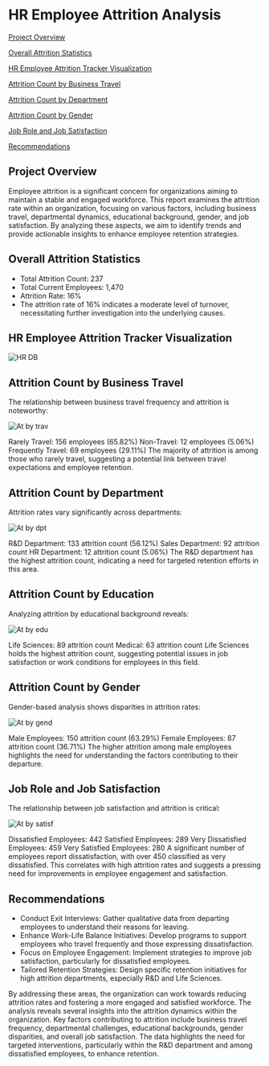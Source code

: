 
# HR Employee Attrition Analysis

[Project Overview](#project-overview)

[Overall Attrition Statistics](#overall-attrition-statistics)

[HR Employee Attrition Tracker Visualization](#hr-employee-attrition-tracker-visualization)

[Attrition Count by Business Travel](#attrition-count-by-business-travel)

[Attrition Count by Department](#attrition-count-by-department)

[Attrition Count by Gender](#attrition-count-by-gender)

[Job Role and Job Satisfaction](#job-role-and-job-satisfaction)

[Recommendations](#recommendations)


## Project Overview

Employee attrition is a significant concern for organizations aiming to maintain a stable and engaged workforce. 
This report examines the attrition rate within an organization, focusing on various factors, including business travel, departmental dynamics,
educational background, gender, and job satisfaction. By analyzing these aspects, we aim to identify trends and provide actionable insights to enhance employee retention strategies.

## Overall Attrition Statistics
-  Total Attrition Count: 237
-  Total Current Employees: 1,470
-  Attrition Rate: 16%
-  The attrition rate of 16% indicates a moderate level of turnover, necessitating further investigation into the underlying causes.

## HR Employee Attrition Tracker Visualization

![HR  DB](https://github.com/user-attachments/assets/5ec723c6-4b5b-4a38-b64c-b00ea8276528)


## Attrition Count by Business Travel
The relationship between business travel frequency and attrition is noteworthy:

![At  by trav](https://github.com/user-attachments/assets/0c5563ea-3255-488b-8cf1-cec3b2f0deee)


Rarely Travel: 156 employees (65.82%)
Non-Travel: 12 employees (5.06%)
Frequently Travel: 69 employees (29.11%)
The majority of attrition is among those who rarely travel, suggesting a potential link between travel expectations and employee retention.

## Attrition Count by Department
Attrition rates vary significantly across departments:

![At by dpt](https://github.com/user-attachments/assets/480d322a-c86d-47d9-9695-fa5a05f16413)


R&D Department: 133 attrition count (56.12%)
Sales Department: 92 attrition count
HR Department: 12 attrition count (5.06%)
The R&D department has the highest attrition count, indicating a need for targeted retention efforts in this area.

## Attrition Count by Education
Analyzing attrition by educational background reveals:

![At  by edu](https://github.com/user-attachments/assets/bc77ab98-9f8b-4f07-9fe0-985870060e9b)


Life Sciences: 89 attrition count
Medical: 63 attrition count
Life Sciences holds the highest attrition count, suggesting potential issues in job satisfaction or work conditions for employees in this field.

## Attrition Count by Gender
Gender-based analysis shows disparities in attrition rates:

![At by gend](https://github.com/user-attachments/assets/fa766463-a733-478c-bacb-a3d688c18209)


Male Employees: 150 attrition count (63.29%)
Female Employees: 87 attrition count (36.71%)
The higher attrition among male employees highlights the need for understanding the factors contributing to their departure.

## Job Role and Job Satisfaction
The relationship between job satisfaction and attrition is critical:

![At  by satisf](https://github.com/user-attachments/assets/2e73115f-7868-44be-aaf8-25ca308aad25)

Dissatisfied Employees: 442
Satisfied Employees: 289
Very Dissatisfied Employees: 459
Very Satisfied Employees: 280
A significant number of employees report dissatisfaction, with over 450 classified as very dissatisfied.
This correlates with high attrition rates and suggests a pressing need for improvements in employee engagement and satisfaction.

## Recommendations
-  Conduct Exit Interviews: Gather qualitative data from departing employees to understand their reasons for leaving.
-  Enhance Work-Life Balance Initiatives: Develop programs to support employees who travel frequently and those expressing dissatisfaction.
-  Focus on Employee Engagement: Implement strategies to improve job satisfaction, particularly for dissatisfied employees.
-  Tailored Retention Strategies: Design specific retention initiatives for high attrition departments, especially R&D and Life Sciences.
  
By addressing these areas, the organization can work towards reducing attrition rates and fostering a more engaged and satisfied workforce.
The analysis reveals several insights into the attrition dynamics within the organization. 
Key factors contributing to attrition include business travel frequency, departmental challenges, educational backgrounds, gender disparities,
and overall job satisfaction. The data highlights the need for targeted interventions, particularly within the R&D department and among dissatisfied employees, to enhance retention.
